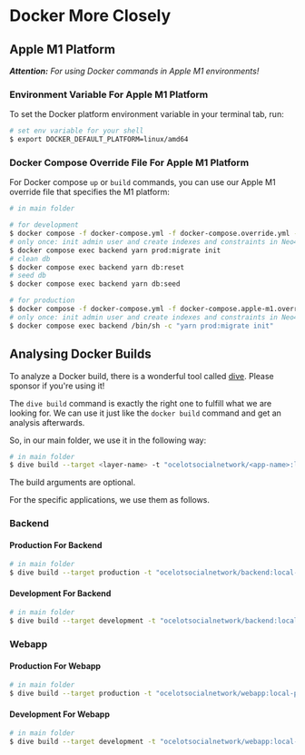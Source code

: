 # Docker More Closely

## Apple M1 Platform

***Attention:** For using Docker commands in Apple M1 environments!*

### Environment Variable For Apple M1 Platform

To set the Docker platform environment variable in your terminal tab, run:

```bash
# set env variable for your shell
$ export DOCKER_DEFAULT_PLATFORM=linux/amd64
```

### Docker Compose Override File For Apple M1 Platform

For Docker compose `up` or `build` commands, you can use our Apple M1 override file that specifies the M1 platform:

```bash
# in main folder

# for development
$ docker compose -f docker-compose.yml -f docker-compose.override.yml -f docker-compose.apple-m1.override.yml up
# only once: init admin user and create indexes and constraints in Neo4j database
$ docker compose exec backend yarn prod:migrate init
# clean db
$ docker compose exec backend yarn db:reset
# seed db
$ docker compose exec backend yarn db:seed

# for production
$ docker compose -f docker-compose.yml -f docker-compose.apple-m1.override.yml up
# only once: init admin user and create indexes and constraints in Neo4j database
$ docker compose exec backend /bin/sh -c "yarn prod:migrate init"
```

## Analysing Docker Builds

To analyze a Docker build, there is a wonderful tool called [dive](https://github.com/wagoodman/dive). Please sponsor if you're using it!

The `dive build` command is exactly the right one to fulfill what we are looking for.
We can use it just like the `docker build` command and get an analysis afterwards.

So, in our main folder, we use it in the following way:

```bash
# in main folder
$ dive build --target <layer-name> -t "ocelotsocialnetwork/<app-name>:local-<layer-name>" --build-arg BBUILD_DATE="<build-date>" --build-arg BBUILD_VERSION="<build-version>" --build-arg BBUILD_COMMIT="<build-commit>" <app-folder-name-or-dot>/
```

The build arguments are optional.

For the specific applications, we use them as follows.

### Backend

#### Production For Backend

```bash
# in main folder
$ dive build --target production -t "ocelotsocialnetwork/backend:local-production" backend/
```

#### Development For Backend

```bash
# in main folder
$ dive build --target development -t "ocelotsocialnetwork/backend:local-development" backend/
```

### Webapp

#### Production For Webapp

```bash
# in main folder
$ dive build --target production -t "ocelotsocialnetwork/webapp:local-production" webapp/
```

#### Development For Webapp

```bash
# in main folder
$ dive build --target development -t "ocelotsocialnetwork/webapp:local-development" webapp/
```
